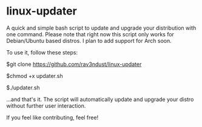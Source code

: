 # linux-updater
A quick and simple bash script to update and upgrade your distribution with one command. 
Please note that right now this script only works for Debian/Ubuntu based distros. I plan to add support for Arch soon. 

To use it, follow these steps: 

$git clone https://github.com/rav3ndust/linux-updater

$chmod +x updater.sh

$./updater.sh

...and that's it. The script will automatically update and upgrade your distro without further user interaction. 

If you feel like contributing, feel free!
